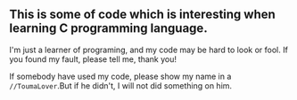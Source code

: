 ## This is some of code which is interesting when learning C programming language.

I'm just a learner of programing, and my code may be hard to look or fool.
If you found my fault, please tell me, thank you! 

If somebody have used my code, please show my name in a `//ToumaLover`.But if he didn't, I will not did something on him.


